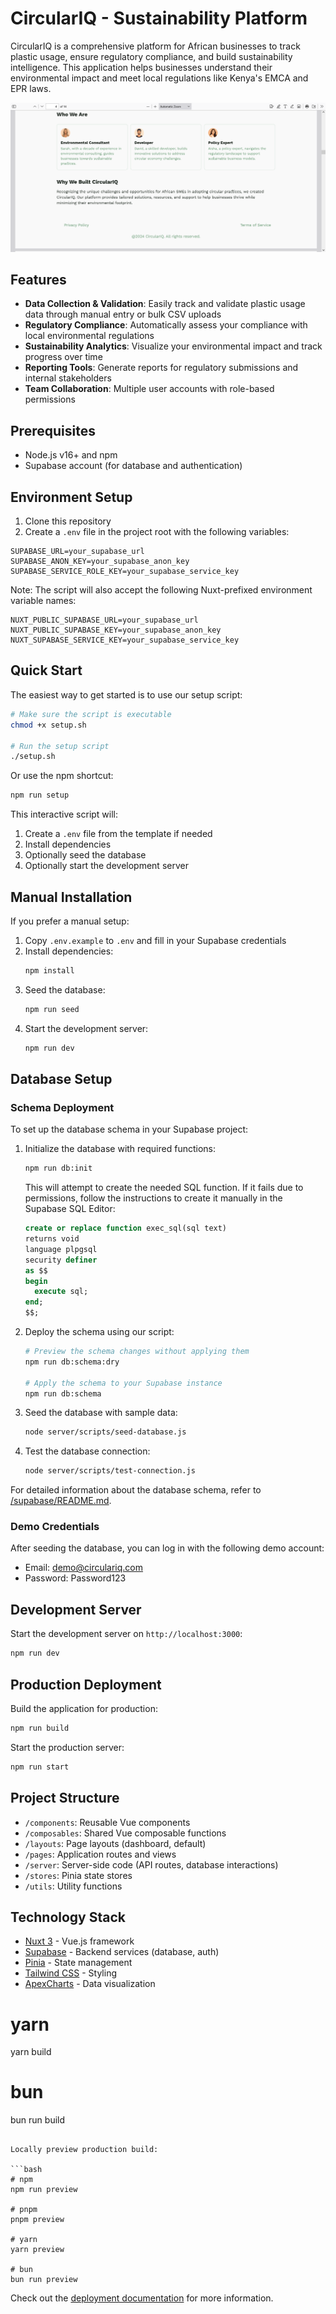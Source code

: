# CircularIQ - Sustainability Platform

CircularIQ is a comprehensive platform for African businesses to track plastic usage, ensure regulatory compliance, and build sustainability intelligence. This application helps businesses understand their environmental impact and meet local regulations like Kenya's EMCA and EPR laws.

![CircularIQ Screenshot](/public/visual-reference/CircularIQ.png)

## Features

- **Data Collection & Validation**: Easily track and validate plastic usage data through manual entry or bulk CSV uploads
- **Regulatory Compliance**: Automatically assess your compliance with local environmental regulations
- **Sustainability Analytics**: Visualize your environmental impact and track progress over time
- **Reporting Tools**: Generate reports for regulatory submissions and internal stakeholders
- **Team Collaboration**: Multiple user accounts with role-based permissions

## Prerequisites

- Node.js v16+ and npm
- Supabase account (for database and authentication)

## Environment Setup

1. Clone this repository
2. Create a `.env` file in the project root with the following variables:

```
SUPABASE_URL=your_supabase_url
SUPABASE_ANON_KEY=your_supabase_anon_key
SUPABASE_SERVICE_ROLE_KEY=your_supabase_service_key
```

Note: The script will also accept the following Nuxt-prefixed environment variable names:
```
NUXT_PUBLIC_SUPABASE_URL=your_supabase_url
NUXT_PUBLIC_SUPABASE_KEY=your_supabase_anon_key
NUXT_SUPABASE_SERVICE_KEY=your_supabase_service_key
```

## Quick Start

The easiest way to get started is to use our setup script:

```bash
# Make sure the script is executable
chmod +x setup.sh

# Run the setup script
./setup.sh
```

Or use the npm shortcut:

```bash
npm run setup
```

This interactive script will:
1. Create a `.env` file from the template if needed
2. Install dependencies
3. Optionally seed the database
4. Optionally start the development server

## Manual Installation

If you prefer a manual setup:

1. Copy `.env.example` to `.env` and fill in your Supabase credentials
2. Install dependencies:
   ```bash
   npm install
   ```
3. Seed the database:
   ```bash
   npm run seed
   ```
4. Start the development server:
   ```bash
   npm run dev
   ```

## Database Setup

### Schema Deployment

To set up the database schema in your Supabase project:

1. Initialize the database with required functions:
   ```bash
   npm run db:init
   ```
   
   This will attempt to create the needed SQL function. If it fails due to permissions, follow the instructions to create it manually in the Supabase SQL Editor:
   ```sql
   create or replace function exec_sql(sql text)
   returns void
   language plpgsql
   security definer
   as $$
   begin
     execute sql;
   end;
   $$;
   ```

2. Deploy the schema using our script:
   ```bash
   # Preview the schema changes without applying them
   npm run db:schema:dry

   # Apply the schema to your Supabase instance
   npm run db:schema
   ```

3. Seed the database with sample data:
   ```bash
   node server/scripts/seed-database.js
   ```

4. Test the database connection:
   ```bash
   node server/scripts/test-connection.js
   ```

For detailed information about the database schema, refer to [/supabase/README.md](/supabase/README.md).

### Demo Credentials

After seeding the database, you can log in with the following demo account:
- Email: demo@circulariq.com
- Password: Password123

## Development Server

Start the development server on `http://localhost:3000`:

```bash
npm run dev
```

## Production Deployment

Build the application for production:

```bash
npm run build
```

Start the production server:

```bash
npm run start
```

## Project Structure

- `/components`: Reusable Vue components
- `/composables`: Shared Vue composable functions
- `/layouts`: Page layouts (dashboard, default)
- `/pages`: Application routes and views
- `/server`: Server-side code (API routes, database interactions)
- `/stores`: Pinia state stores
- `/utils`: Utility functions

## Technology Stack

- [Nuxt 3](https://nuxt.com) - Vue.js framework
- [Supabase](https://supabase.com) - Backend services (database, auth)
- [Pinia](https://pinia.vuejs.org/) - State management
- [Tailwind CSS](https://tailwindcss.com/) - Styling
- [ApexCharts](https://apexcharts.com/) - Data visualization

# yarn
yarn build

# bun
bun run build
```

Locally preview production build:

```bash
# npm
npm run preview

# pnpm
pnpm preview

# yarn
yarn preview

# bun
bun run preview
```

Check out the [deployment documentation](https://nuxt.com/docs/getting-started/deployment) for more information.
